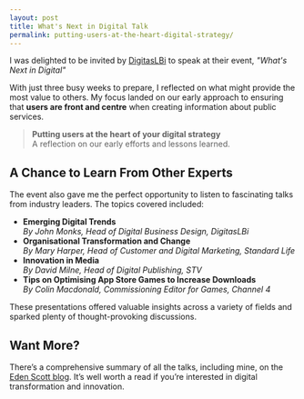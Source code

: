 ```yaml
---
layout: post
title: What's Next in Digital Talk
permalink: putting-users-at-the-heart-digital-strategy/
---
```


I was delighted to be invited by [DigitasLBi](http://www.digitaslbi.com/global/) to speak at their event, *"What's Next in Digital"*  

With just three busy weeks to prepare, I reflected on what might provide the most value to others. My focus landed on our early approach to ensuring that **users are front and centre** when creating information about public services.

> **Putting users at the heart of your digital strategy**  
> A reflection on our early efforts and lessons learned.


## A Chance to Learn From Other Experts

The event also gave me the perfect opportunity to listen to fascinating talks from industry leaders. The topics covered included:

- **Emerging Digital Trends**  
  *By John Monks, Head of Digital Business Design, DigitasLBi*  
- **Organisational Transformation and Change**  
  *By Mary Harper, Head of Customer and Digital Marketing, Standard Life*  
- **Innovation in Media**  
  *By David Milne, Head of Digital Publishing, STV*  
- **Tips on Optimising App Store Games to Increase Downloads**  
  *By Colin Macdonald, Commissioning Editor for Games, Channel 4*

These presentations offered valuable insights across a variety of fields and sparked plenty of thought-provoking discussions.


## Want More?  

There’s a comprehensive summary of all the talks, including mine, on the [Eden Scott blog](http://www.edenscott.com/blog/what%E2%80%99s-in-store-for-digital-in-2015). It’s well worth a read if you’re interested in digital transformation and innovation.